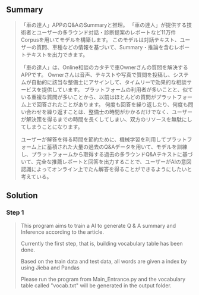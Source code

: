 ## Summary
>「車の達人」APPのQ&AのSummaryと推理。 
「車の達人」が提供する技術者とユーザーの多ラウンド対話・診断提案のレポートなど11万件Corpusを用いてモデルを構築します。
このモデルは対話テキスト、ユーザーの質問、車種などの情報を基づいて、Summary・推論を含むレポートテキストを出力できます。
>
>「車の達人」は、Online相談のカタチで車Ownerさんの質問を解決するAPPです。 Ownerさんは音声、テキストや写真で質問を投稿し、システムが自動的に該当な整備士にアサインして、タイムリーで効果的な相談サービスを提供しています。 プラットフォームの利用者が多いことと、似ている重複な質問が多いことから、以前はほとんどの質問がプラットフォーム上で回答されたことがあります。
何度も回答を繰り返したり、何度も問い合わせを繰り返すことは、整備士の時間がかかるだけでなく、ユーザーが解決策を得るまでの時間を長くしてしまい、双方のリソースを無駄にしてしまうことになります。
> 
> ユーザーが解答を得る時間を節約ために、機械学習を利用してプラットフォーム上に蓄積された大量の過去のQ&Aデータを用いて、モデルを訓練し、プラットフォームから取得する過去の多ラウンドQ&Aテキストに基づいて、完全な推薦レポートと回答を出力することで、ユーザーがAIの意図認識によってオンライン上でたん解答を得ることができるようにしたいと考えている。
> 

## Solution
### Step 1
> This program aims to train a AI to generate Q & A summary and Inference according to the article.
>
>Currently the first step, that is, building vocabulary table has been done.
>
>Based on the train data and test data, all words are given a index by using Jieba and Pandas
>
>Please run the program from Main_Entrance.py and the vocabulary table called "vocab.txt" will be generated in the output folder.
